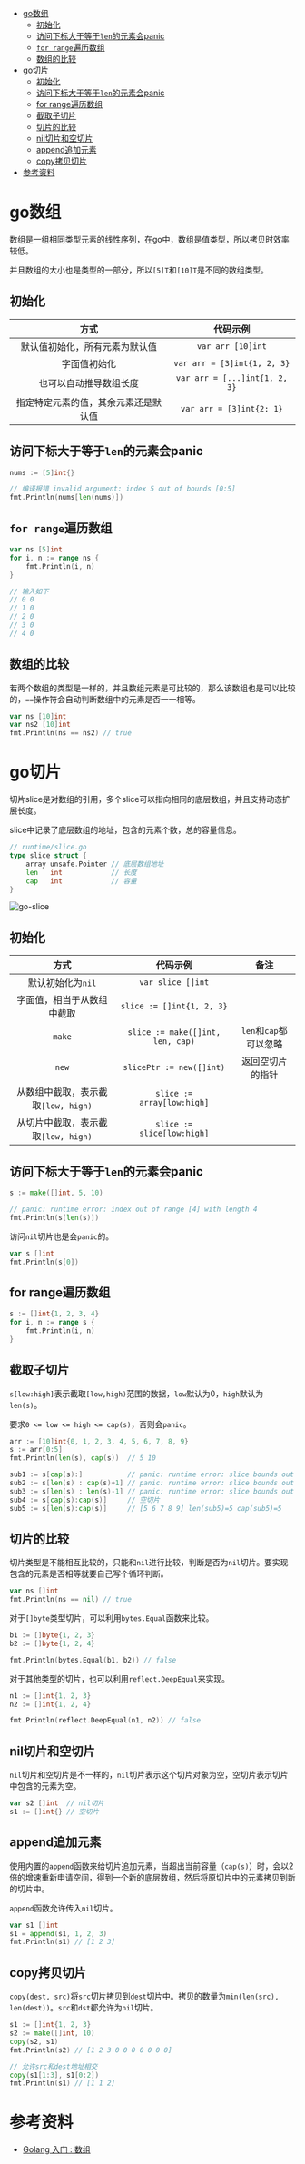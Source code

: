 - [go数组](#go数组)
	- [初始化](#初始化)
	- [访问下标大于等于`len`的元素会panic](#访问下标大于等于len的元素会panic)
	- [`for range`遍历数组](#for-range遍历数组)
	- [数组的比较](#数组的比较)
- [go切片](#go切片)
	- [初始化](#初始化-1)
	- [访问下标大于等于`len`的元素会panic](#访问下标大于等于len的元素会panic-1)
	- [for range遍历数组](#for-range遍历数组-1)
	- [截取子切片](#截取子切片)
	- [切片的比较](#切片的比较)
	- [nil切片和空切片](#nil切片和空切片)
	- [append追加元素](#append追加元素)
	- [copy拷贝切片](#copy拷贝切片)
- [参考资料](#参考资料)

# go数组

数组是一组相同类型元素的线性序列，在go中，数组是值类型，所以拷贝时效率较低。

并且数组的大小也是类型的一部分，所以`[5]T`和`[10]T`是不同的数组类型。

## 初始化

|                 方式                 |           代码示例            |
| :----------------------------------: | :---------------------------: |
|    默认值初始化，所有元素为默认值    |       `var arr [10]int`       |
|             字面值初始化             |  `var arr = [3]int{1, 2, 3}`  |
|        也可以自动推导数组长度        | `var arr = [...]int{1, 2, 3}` |
| 指定特定元素的值，其余元素还是默认值 |   `var arr = [3]int{2: 1}`    |

## 访问下标大于等于`len`的元素会panic

```go
nums := [5]int{}

// 编译报错 invalid argument: index 5 out of bounds [0:5]
fmt.Println(nums[len(nums)])
```

## `for range`遍历数组

```go
var ns [5]int
for i, n := range ns {
	fmt.Println(i, n)
}

// 输入如下
// 0 0
// 1 0
// 2 0
// 3 0
// 4 0
```

## 数组的比较

若两个数组的类型是一样的，并且数组元素是可比较的，那么该数组也是可以比较的，`==`操作符会自动判断数组中的元素是否一一相等。

```go
var ns [10]int
var ns2 [10]int
fmt.Println(ns == ns2) // true
```

# go切片

切片slice是对数组的引用，多个slice可以指向相同的底层数组，并且支持动态扩展长度。

slice中记录了底层数组的地址，包含的元素个数，总的容量信息。

```go
// runtime/slice.go
type slice struct {
    array unsafe.Pointer // 底层数组地址
    len   int            // 长度
    cap   int            // 容量
}
```

![go-slice](go-slice.png)

## 初始化

|                方式                 |             代码示例             |          备注          |
| :---------------------------------: | :------------------------------: | :--------------------: |
|          默认初始化为`nil`          |        `var slice []int`         |                        |
|     字面值，相当于从数组中截取      |    `slice := []int{1, 2, 3}`     |                        |
|               `make`                | `slice := make([]int, len, cap)` | `len`和`cap`都可以忽略 |
|                `new`                |     `slicePtr := new([]int)`     |    返回空切片的指针    |
| 从数组中截取，表示截取`[low, high)` |    `slice := array[low:high]`    |                        |
| 从切片中截取，表示截取`[low, high)` |    `slice := slice[low:high]`    |                        |

## 访问下标大于等于`len`的元素会panic

```go
s := make([]int, 5, 10)

// panic: runtime error: index out of range [4] with length 4
fmt.Println(s[len(s)])
```

访问`nil`切片也是会`panic`的。

```go
var s []int
fmt.Println(s[0])
```

## for range遍历数组

```go
s := []int{1, 2, 3, 4}
for i, n := range s {
	fmt.Println(i, n)
}
```

## 截取子切片

`s[low:high]`表示截取`[low,high)`范围的数据，`low`默认为0，`high`默认为`len(s)`。

要求`0 <= low <= high <= cap(s)`，否则会`panic`。

```go
arr := [10]int{0, 1, 2, 3, 4, 5, 6, 7, 8, 9}
s := arr[0:5]
fmt.Println(len(s), cap(s))  // 5 10

sub1 := s[cap(s):]           // panic: runtime error: slice bounds out of range [10:5]
sub2 := s[len(s) : cap(s)+1] // panic: runtime error: slice bounds out of range [:11] with capacity 10
sub3 := s[len(s) : len(s)-1] // panic: runtime error: slice bounds out of range [5:4]
sub4 := s[cap(s):cap(s)]     // 空切片
sub5 := s[len(s):cap(s)]     // [5 6 7 8 9] len(sub5)=5 cap(sub5)=5
```

## 切片的比较

切片类型是不能相互比较的，只能和`nil`进行比较，判断是否为`nil`切片。要实现包含的元素是否相等就要自己写个循环判断。

```go
var ns []int
fmt.Println(ns == nil) // true
```

对于`[]byte`类型切片，可以利用`bytes.Equal`函数来比较。

```go
b1 := []byte{1, 2, 3}
b2 := []byte{1, 2, 4}

fmt.Println(bytes.Equal(b1, b2)) // false
```

对于其他类型的切片，也可以利用`reflect.DeepEqual`来实现。

```go
n1 := []int{1, 2, 3}
n2 := []int{1, 2, 4}

fmt.Println(reflect.DeepEqual(n1, n2)) // false
```

## nil切片和空切片

`nil`切片和空切片是不一样的，`nil`切片表示这个切片对象为空，空切片表示切片中包含的元素为空。

```go
var s2 []int  // nil切片
s1 := []int{} // 空切片
```

## append追加元素

使用内置的`append`函数来给切片追加元素，当超出当前容量（`cap(s)`）时，会以2倍的增速重新申请空间，得到一个新的底层数组，然后将原切片中的元素拷贝到新的切片中。

`append`函数允许传入`nil`切片。

```go
var s1 []int
s1 = append(s1, 1, 2, 3)
fmt.Println(s1) // [1 2 3]
```

## copy拷贝切片

`copy(dest, src)`将`src`切片拷贝到`dest`切片中。拷贝的数量为`min(len(src), len(dest))`。`src`和`dst`都允许为`nil`切片。

```go
s1 := []int{1, 2, 3}
s2 := make([]int, 10)
copy(s2, s1)
fmt.Println(s2) // [1 2 3 0 0 0 0 0 0 0]

// 允许src和dest地址相交
copy(s1[1:3], s1[0:2])
fmt.Println(s1) // [1 1 2]
```

# 参考资料

- [Golang 入门 : 数组](https://blog.csdn.net/dupeng0811/article/details/89876287)
